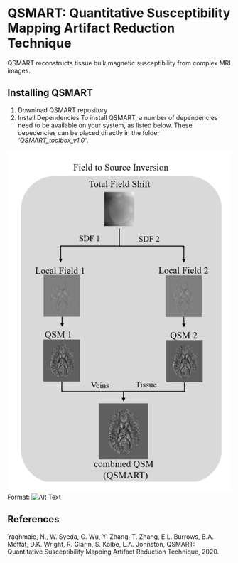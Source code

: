 # QSMART: Quantitative Susceptibility Mapping Artifact Reduction Technique

QSMART reconstructs tissue bulk magnetic susceptibility from complex MRI images. 

## Installing QSMART

1. Download QSMART repository 
2. Install Dependencies
To install QSMART, a number of dependencies need to be available on your system, as listed below. These depedencies can be placed directly in the folder *'QSMART_toolbox_v1.0'*.

![Overview of QSMART pipeline](/images/QSMART_schematic.png)
Format: ![Alt Text](url)

## References

Yaghmaie, N., W. Syeda, C. Wu, Y. Zhang, T. Zhang, E.L. Burrows, B.A. Moffat, D.K. Wright, R. Glarin, S. Kolbe, L.A. Johnston, QSMART: Quantitative Susceptibility Mapping Artifact Reduction Technique, 2020.




